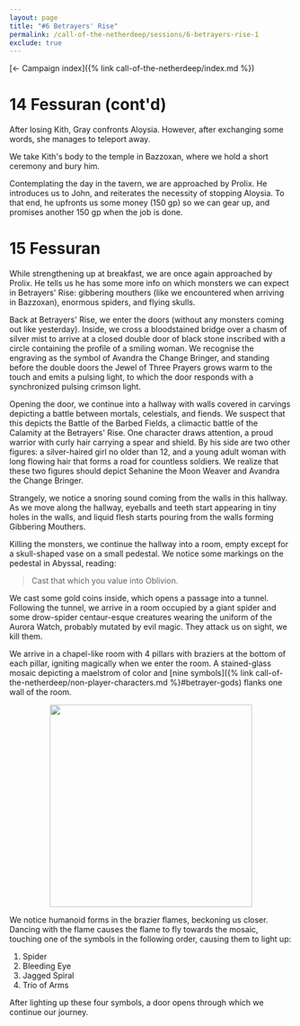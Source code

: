 ```yaml
---
layout: page
title: "#6 Betrayers' Rise"
permalink: /call-of-the-netherdeep/sessions/6-betrayers-rise-1
exclude: true
---
```


[&larr; Campaign index]({% link call-of-the-netherdeep/index.md %})

# 14 Fessuran (cont'd)

After losing Kith, Gray confronts Aloysia.
However, after exchanging some words, she manages to teleport away.

We take Kith's body to the temple in Bazzoxan, where we hold a short ceremony and bury him.

Contemplating the day in the tavern, we are approached by Prolix.
He introduces us to John, and reiterates the necessity of stopping Aloysia.
To that end, he upfronts us some money (150 gp) so we can gear up, and promises another 150 gp when the job is done.

# 15 Fessuran

While strengthening up at breakfast, we are once again approached by Prolix.
He tells us he has some more info on which monsters we can expect in Betrayers' Rise: gibbering mouthers (like we
encountered when arriving in Bazzoxan), enormous spiders, and flying skulls.

Back at Betrayers' Rise, we enter the doors (without any monsters coming out like yesterday).
Inside, we cross a bloodstained bridge over a chasm of silver mist to arrive at a closed double door of black stone
inscribed with a circle containing the profile of a smiling woman.
We recognise the engraving as the symbol of Avandra the Change Bringer, and standing before the double doors the Jewel
of Three Prayers grows warm to the touch and emits a pulsing light, to which the door responds with a synchronized
pulsing crimson light.

Opening the door, we continue into a hallway with walls covered in carvings depicting a battle between mortals,
celestials, and fiends. We suspect that this depicts the Battle of the Barbed Fields, a climactic battle of the Calamity
at the Betrayers' Rise. One character draws attention, a proud warrior with curly hair carrying a spear and shield. By
his side are two other figures: a silver-haired girl no older than 12, and a young adult woman with long flowing hair
that forms a road for countless soldiers. We realize that these two figures should depict Sehanine the Moon Weaver and
Avandra the Change Bringer.

Strangely, we notice a snoring sound coming from the walls in this hallway. As we move along the hallway, eyeballs and
teeth start appearing in tiny holes in the walls, and liquid flesh starts pouring from the walls forming Gibbering
Mouthers.

Killing the monsters, we continue the hallway into a room, empty except for a skull-shaped vase on a small pedestal. We
notice some markings on the pedestal in Abyssal, reading:
> Cast that which you value into Oblivion.

We cast some gold coins inside, which opens a passage into a tunnel.
Following the tunnel, we arrive in a room occupied by a giant spider and some drow-spider centaur-esque creatures
wearing the uniform of the Aurora Watch, probably mutated by evil magic. They attack us on sight, we kill them.

We arrive in a chapel-like room with 4 pillars with braziers at the bottom of each pillar, igniting magically when we
enter the room.
A stained-glass mosaic depicting a maelstrom of color and [nine symbols]({% link
call-of-the-netherdeep/non-player-characters.md %}#betrayer-gods) flanks one wall of the room.

<p style="text-align: center">
<img height="360" src="https://5e.tools/img/adventure/CRCotN/036-03-007.stain-glass-mosaic.webp"/>
</p>

We notice humanoid forms in the brazier flames, beckoning us closer.
Dancing with the flame causes the flame to fly towards the mosaic, touching one of the symbols in the following order,
causing them to light up:

1. Spider
2. Bleeding Eye
3. Jagged Spiral
4. Trio of Arms

After lighting up these four symbols, a door opens through which we continue our journey.
